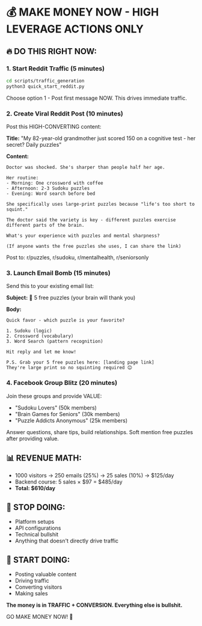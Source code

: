 # 💰 MAKE MONEY NOW - HIGH LEVERAGE ACTIONS ONLY

## 🔥 DO THIS RIGHT NOW:

### 1. Start Reddit Traffic (5 minutes)
```bash
cd scripts/traffic_generation
python3 quick_start_reddit.py
```
Choose option 1 - Post first message NOW. This drives immediate traffic.

### 2. Create Viral Reddit Post (10 minutes)
Post this HIGH-CONVERTING content:

**Title:** "My 82-year-old grandmother just scored 150 on a cognitive test - her secret? Daily puzzles"

**Content:**
```
Doctor was shocked. She's sharper than people half her age.

Her routine:
- Morning: One crossword with coffee  
- Afternoon: 2-3 Sudoku puzzles
- Evening: Word search before bed

She specifically uses large-print puzzles because "life's too short to squint."

The doctor said the variety is key - different puzzles exercise different parts of the brain.

What's your experience with puzzles and mental sharpness?

(If anyone wants the free puzzles she uses, I can share the link)
```

Post to: r/puzzles, r/sudoku, r/mentalhealth, r/seniorsonly

### 3. Launch Email Bomb (15 minutes)
Send this to your existing email list:

**Subject:** 🧠 5 free puzzles (your brain will thank you)

**Body:**
```
Quick favor - which puzzle is your favorite?

1. Sudoku (logic)
2. Crossword (vocabulary)  
3. Word Search (pattern recognition)

Hit reply and let me know!

P.S. Grab your 5 free puzzles here: [landing page link]
They're large print so no squinting required 😊
```

### 4. Facebook Group Blitz (20 minutes)
Join these groups and provide VALUE:
- "Sudoku Lovers" (50k members)
- "Brain Games for Seniors" (30k members)
- "Puzzle Addicts Anonymous" (25k members)

Answer questions, share tips, build relationships. Soft mention free puzzles after providing value.

## 📊 REVENUE MATH:
- 1000 visitors → 250 emails (25%) → 25 sales (10%) → $125/day
- Backend course: 5 sales × $97 = $485/day
- **Total: $610/day**

## 🎯 STOP DOING:
- Platform setups
- API configurations  
- Technical bullshit
- Anything that doesn't directly drive traffic

## 💸 START DOING:
- Posting valuable content
- Driving traffic
- Converting visitors
- Making sales

**The money is in TRAFFIC + CONVERSION. Everything else is bullshit.**

GO MAKE MONEY NOW! 🚀